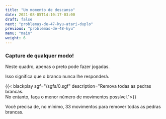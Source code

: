 ```yaml
---
title: "Um momento de descanso"
date: 2021-08-05T14:10:17-03:00
draft: false
next: "problemas-de-47-kyu-atari-duplo"
previous: "problemas-de-48-kyu"
menu: "main"
weight: 6
---
```


### Capture de qualquer modo!

Neste quadro, apenas o preto pode fazer jogadas.

Isso significa que o branco nunca lhe responderá.

{{< blackplay sgf="/sgfs/0.sgf" description="Remova todas as pedras brancas.<br />No entanto, faça o menor número de movimentos possível.">}} 

Você precisa de, no mínimo, 33 movimentos para remover todas as pedras brancas.


